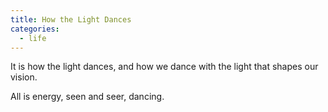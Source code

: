 ```yaml
---
title: How the Light Dances
categories:
  - life
---
```

It is how the light dances,
and how we dance with the light
that shapes  our vision.

All is energy,
seen and seer,
dancing.
